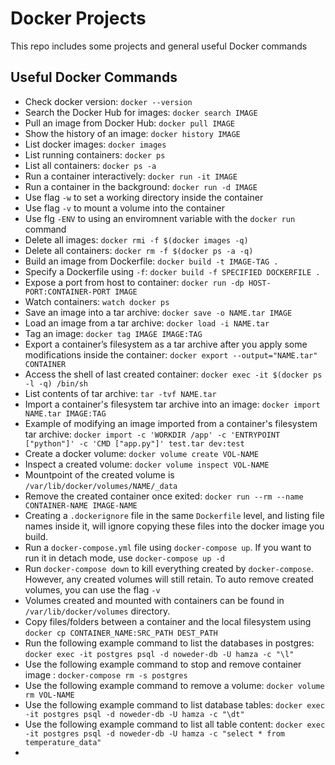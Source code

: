 # Docker Projects

This repo includes some projects and general useful Docker commands

## Useful Docker Commands

* Check docker version: `docker --version`
* Search the Docker Hub for images: `docker search IMAGE`
* Pull an image from Docker Hub: `docker pull IMAGE`
* Show the history of an image: `docker history IMAGE`
* List docker images: `docker images`
* List running containers: `docker ps`
* List all containers: `docker ps -a`
* Run a container interactively: `docker run -it IMAGE`
* Run a container in the background: `docker run -d IMAGE`
* Use flag `-w` to set a working directory inside the container
* Use flag `-v` to mount a volume into the container
* Use flg `-ENV` to using an enviromnent variable with the `docker run` command
* Delete all images: `docker rmi -f $(docker images -q)`
* Delete all containers: `docker rm -f $(docker ps -a -q)`
* Build an image from Dockerfile: `docker build -t IMAGE-TAG .`
* Specify a Dockerfile using `-f`: `docker build -f SPECIFIED DOCKERFILE .`
* Expose a port from host to container: `docker run -dp HOST-PORT:CONTAINER-PORT IMAGE`
* Watch containers: `watch docker ps`
* Save an image into a tar archive: `docker save -o NAME.tar IMAGE`
* Load an image from a tar archive: `docker load -i NAME.tar`
* Tag an image: `docker tag IMAGE IMAGE:TAG`
* Export a container’s filesystem as a tar archive after you apply some modifications inside the container: `docker export --output="NAME.tar" CONTAINER`
* Access the shell of last created container: `docker exec -it $(docker ps -l -q) /bin/sh`
* List contents of tar archive: `tar -tvf NAME.tar`
* Import a container's filesystem tar archive into an image: `docker import NAME.tar IMAGE:TAG`
* Example of modifying an image imported from a container's filesystem tar archive: `docker import -c 'WORKDIR /app' -c 'ENTRYPOINT ["python"]' -c 'CMD ["app.py"]' test.tar dev:test`
* Create a docker volume: `docker volume create VOL-NAME`
* Inspect a created volume: `docker volume inspect VOL-NAME`
* Mountpoint of the created volume is `/var/lib/docker/volumes/NAME/_data`
* Remove the created container once exited: `docker run --rm --name CONTAINER-NAME IMAGE-NAME`
* Creating a `.dockerignore` file in the same `Dockerfile` level, and listing file names inside it, will ignore copying these files into the docker image you build.
* Run a `docker-compose.yml` file using `docker-compose up`. If you want to run it in detach mode, use `docker-compose up -d`
* Run `docker-compose down` to kill everything created by `docker-compose`. However, any created volumes will still retain. To auto remove created volumes, you can use the flag `-v`
* Volumes created and mounted with containers can be found in `/var/lib/docker/volumes` directory.
* Copy files/folders between a container and the local filesystem using `docker cp CONTAINER_NAME:SRC_PATH DEST_PATH`
* Run the following example command to list the databases in postgres: `docker exec -it postgres psql -d noweder-db -U hamza -c "\l"`
* Use the following example command to stop and remove container image : `docker-compose rm -s postgres`
* Use the following example command to remove a volume: `docker volume rm VOL-NAME`
* Use the following example command to list database tables: `docker exec -it postgres psql -d noweder-db -U hamza -c "\dt"`
* Use the following example command to list all table content: `docker exec -it postgres psql -d noweder-db -U hamza -c "select * from temperature_data"`
* 